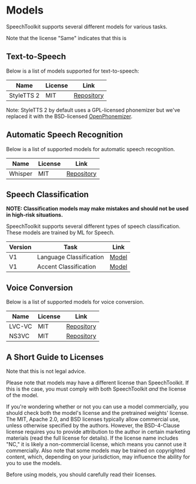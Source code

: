 # Models

SpeechToolkit supports several different models for various tasks.

Note that the license "Same" indicates that this is 

## Text-to-Speech

Below is a list of models supported for text-to-speech:

| Name    | License | Link                                            |
| ------- | ------- | ----------------------------------------------- |
| StyleTTS 2 | MIT     | [Repository](https://github.com/yl4579/StyleTTS2) |

Note: StyleTTS 2 by default uses a GPL-licensed phonemizer but we've replaced it with the BSD-licensed [OpenPhonemizer](https://github.com/NeuralVox/OpenPhonemizer).

## Automatic Speech Recognition

Below is a list of supported models for automatic speech recognition.

| Name    | License | Link                                            |
| ------- | ------- | ----------------------------------------------- |
| Whisper | MIT     | [Repository](https://github.com/openai/whisper) |

## Speech Classification

**NOTE: Classification models may make mistakes and should not be used in high-risk situations.**

SpeechToolkit supports several different types of speech classification. These models are trained by ML for Speech.

| Version | Task                    | Link                                                                  |
| ------- | ----------------------- | --------------------------------------------------------------------- |
| V1      | Language Classification | [Model](https://huggingface.co/ml-for-speech/language-classification) |
| V1      | Accent Classification   | [Model](https://huggingface.co/ml-for-speech/accent-classification)   |

## Voice Conversion

Below is a list of supported models for voice conversion.

| Name   | License | Link                                                 |
| ------ | ------- | ---------------------------------------------------- |
| LVC-VC | MIT     | [Repository](https://github.com/wonjune-kang/lvc-vc) |
| NS3VC  | MIT     | [Repository](https://github.com/open-mmlab/Amphion)  |

## A Short Guide to Licenses

Note that this is not legal advice.

Please note that models may have a different license than SpeechToolkit. If this is the case, you must comply with both SpeechToolkit *and* the license of the model.

If you're wondering whether or not you can use a model commercially, you should check both the model's license and the pretrained weights' license. The MIT, Apache 2.0, and BSD licenses typically allow commercial use, unless otherwise specified by the authors. However, the BSD-4-Clause license requires you to provide attribution to the author in certain marketing materials (read the full license for details). If the license name includes "NC," it is likely a non-commercial license, which means you cannot use it commercially. Also note that some models may be trained on copyrighted content, which, depending on your jurisdiction, may influence the ability for you to use the models.

Before using models, you should carefully read their licenses.
